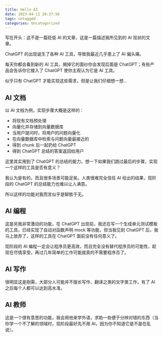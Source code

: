 ```yaml
---
title: Hello AI
date: 2023-04-11 20:37:56
tags: untagged
categories: Uncategorized
---
```


写在开头：这不是一篇贬低 AI 的文章，这是一篇描述我所见到的 AI 现状的文章。

ChatGPT 的出现诞生了各种 AI 工具，导致我最近几乎患上了 AI 偏头痛。

每天你都会看到新的 AI 工具，揭掉它的面纱你会发现后面是 ChatGPT；有些产品会告诉你它接入了 ChatGPT 使你主观认为它是 AI 工具。

似乎只有 ChatGPT 才能实现这些需求，但是让我们仔细想一想...

## AI 文档

以 AI 文档为例，实现步骤大概是这样的：

- 将现有文档预处理
- 向量化并存储到向量数据库
- 当用户提问时，将用户的问题向量化
- 在向量数据库中检索与问题向量最接近的
- 得到 chunk 后一起扔给 ChatGPT
- 得到 ChatGPT 总结的答案返回给用户

这里其实用到了 ChatGPT 的总结的能力，想一下如果我们跳过最后的步骤，实现一个这样的工具是否有意义？

我认为是有的，而且很多场景可能足矣。人类很难完全信任 AI 给出的结果，现阶段的 ChatGPT 的总结能力也难以让人满意。

所以这样的功能对我而言似乎是聊胜于无。

## AI 编程

这是另我非常激动的功能，在 ChatGPT 出现前，我还在写一个生成单元测试模板的工具，已经实现了自动对函数声明 mock 等功能，但当我见到 ChatGPT 后，我马上放弃了，这样的工具在 ChatGPT 面前没有任何意义了。

现阶段的 AI 编程一定会让程序员更高效，而且完全没有替代程序员的可能性，趁现在尽情享受，再过几年简单的工作可能就真的不需要程序员了。

## AI 写作

很明显这是刚需，大部分人可能并不擅长写作、翻译之类的文字类工作，有了 AI 之后每个人都可以达到高水准。

## AI 教师

这是一个很有意思的功能，我会用他来学外语，求助一些便于分辨对错的东西（当你学一个不了解的领域时，现阶段最好先不用 AI，因为你不知道它是不是在乱说）。
